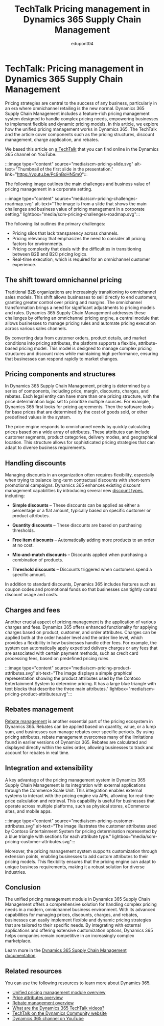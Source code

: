 ﻿---
title: TechTalk Pricing management in Dynamics 365 Supply Chain Management 
description: Summary of TechTalk video that talks about the unified pricing management module in Dynamics 365 Supply Chain Management.
ms.date: 11/07/2024
ms.topic: conceptual
author: edupont04
ms.author: edupont
ai-usage: ai-assisted
---

# TechTalk: Pricing management in Dynamics 365 Supply Chain Management

Pricing strategies are central to the success of any business, particularly in an era where omnichannel retailing is the new normal. Dynamics 365 Supply Chain Management includes a feature-rich pricing management system designed to handle complex pricing needs, empowering businesses to implement flexible and dynamic pricing models. In this article, we explore how the unified pricing management works in Dynamics 365. The TechTalk and the article cover components such as the pricing structures, discount management, charge application, and rebates.

We based this article on [a TechTalk](https://youtu.be/Pc9nBoHN5m0) that you can find online in the Dynamics 365 channel on YouTube.  

:::image type="content" source="media/scm-pricing-slide.svg" alt-text="Thumbnail of the first slide in the presentation." link="https://youtu.be/Pc9nBoHN5m0":::

The following image outlines the main challenges and business value of pricing management in a corporate setting.

:::image type="content" source="media/scm-pricing-challenges-roadmap.svg" alt-text="The image is from a slide that shows the main challenges and business value of pricing management in a corporate setting." lightbox="media/scm-pricing-challenges-roadmap.svg":::

The following list outlines the primary challenges:  

- Pricing silos that lack transparency across channels.  
- Pricing relevancy that emphasizes the need to consider all pricing factors for environments.  
- Pricing complexity that deals with the difficulties in transitioning between B2B and B2C pricing logics.  
- Real-time execution, which is required for an omnichannel customer experience.  

## The shift toward omnichannel pricing

Traditional B2B organizations are increasingly transitioning to omnichannel sales models. This shift allows businesses to sell directly to end customers, granting greater control over pricing and margins. The omnichannel transformation brings a need for significant adjustments to pricing models and rules. Dynamics 365 Supply Chain Management addresses these challenges by offering an omnichannel pricing engine, a central module that allows businesses to manage pricing rules and automate pricing execution across various sales channels.

By converting data from customer orders, product details, and market conditions into pricing attributes, the platform supports a flexible, attribute-based pricing model. This model is designed to manage complex pricing structures and discount rules while maintaining high performance, ensuring that businesses can respond rapidly to market changes.

## Pricing components and structures

In Dynamics 365 Supply Chain Management, pricing is determined by a series of components, including price, margin, discounts, charges, and rebates. Each legal entity can have more than one pricing structure, with the price determination logic set to prioritize multiple sources. For example, Dynamics 365 first looks for pricing agreements. Then the software looks for base prices that are determined by the cost of goods sold, or other predefined values in the system.

The price engine responds to omnichannel needs by quickly calculating prices based on a wide array of attributes. These attributes can include customer segments, product categories, delivery modes, and geographical location. This structure allows for sophisticated pricing strategies that can adapt to diverse business requirements.

## Handling discounts

Managing discounts in an organization often requires flexibility, especially when trying to balance long-term contractual discounts with short-term promotional campaigns. Dynamics 365 enhances existing discount management capabilities by introducing several new [discount types](/dynamics365/supply-chain/unified-pricing-management/upm-discounts), including:

- **Simple discounts** – These discounts can be applied as either a percentage or a flat amount, typically based on specific customer or product attributes.

- **Quantity discounts** – These discounts are based on purchasing thresholds.

- **Free item discounts** – Automatically adding more products to an order at no cost.

- **Mix-and-match discounts** – Discounts applied when purchasing a combination of products.

- **Threshold discounts** – Discounts triggered when customers spend a specific amount.

In addition to standard discounts, Dynamics 365 includes features such as coupon codes and promotional funds so that businesses can tightly control discount usage and costs.

## Charges and fees

Another crucial aspect of pricing management is the application of various charges and fees. Dynamics 365 offers enhanced functionality for applying charges based on product, customer, and order attributes. Charges can be applied both at the order header level and the order line level, which provides a flexibility in how businesses handle other fees. For example, the system can automatically apply expedited delivery charges or any fees that are associated with certain payment methods, such as credit card processing fees, based on predefined pricing rules.

:::image type="content" source="media/scm-pricing-product-attributes.svg" alt-text="The image displays a simple graphical representation showing the product attributes used by the Contoso Entertainment System to determine pricing. It has a large blue triangle with text blocks that describe the three main attributes." lightbox="media/scm-pricing-product-attributes.svg":::

## Rebates management

[Rebate management](/dynamics365/supply-chain/rebate-management/rebate-management-overview) is another essential part of the pricing ecosystem in Dynamics 365. Rebates can be applied based on quantity, value, or a lump sum, and businesses can manage rebates over specific periods. By using pricing attributes, rebate management overcomes many of the limitations found in earlier versions of Dynamics 365. Rebates are calculated and displayed directly within the sales order, allowing businesses to track and account for rebates in real time.

## Integration and extensibility

A key advantage of the pricing management system in Dynamics 365 Supply Chain Management is its integration with external applications through the Commerce Scale Unit. This integration enables external systems to interact with the pricing engine via APIs, allowing for real-time price calculation and retrieval. This capability is useful for businesses that operate across multiple platforms, such as physical stores, eCommerce sites, and mobile apps.

:::image type="content" source="media/scm-pricing-customer-attributes.svg" alt-text="The image illustrates the customer attributes used by Contoso Entertainment System for pricing determination represented by a blue triangle with sections for each attribute type." lightbox="media/scm-pricing-customer-attributes.svg":::

Moreover, the pricing management system supports customization through extension points, enabling businesses to add custom attributes to their pricing models. This flexibility ensures that the pricing engine can adapt to unique business requirements, making it a robust solution for diverse industries.

## Conclusion

The unified pricing management module in Dynamics 365 Supply Chain Management offers a comprehensive solution for handling complex pricing needs in a modern, omnichannel business environment. With its advanced capabilities for managing prices, discounts, charges, and rebates, businesses can easily implement flexible and dynamic pricing strategies that are tailored to their specific needs. By integrating with external applications and offering extensive customization options, Dynamics 365 helps companies remain competitive in an increasingly complex marketplace.

Learn more in the [Dynamics 365 Supply Chain Management documentation](/dynamics365/supply-chain/unified-pricing-management/upm-pricing-management-overview).

## Related resources

You can use the following resources to learn more about Dynamics 365.

- [Unified pricing management module overview](/dynamics365/supply-chain/unified-pricing-management/upm-pricing-management-overview)  
- [Price attributes overview](/dynamics365/supply-chain/unified-pricing-management/upm-price-attributes-overview)  
- [Rebate management overview](/dynamics365/supply-chain/rebate-management/rebate-management-overview)  
- [What are the Dynamics 365 TechTalk videos?](../roles/techtalk-videos.md)
- [TechTalk on the Dynamics Community website](https://community.dynamics.com/videos/)
- [Dynamics 365 channel on YouTube](https://www.youtube.com/channel/UC5QxCcXhFFixs1nfmOpJlvQ)
